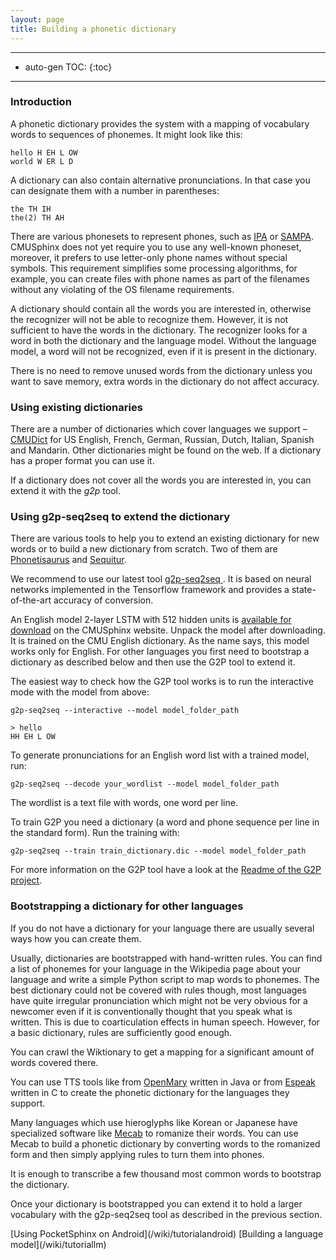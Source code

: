 ```yaml
---
layout: page
title: Building a phonetic dictionary
---
```


---
* auto-gen TOC:
{:toc}
---

### Introduction

A phonetic dictionary provides the system with a mapping of vocabulary words
to sequences of phonemes. It might look like this:

	hello H EH L OW
	world W ER L D

A dictionary can also contain alternative pronunciations. In that case you can
designate them with a number in parentheses:

	the TH IH
	the(2) TH AH

There are various phonesets to represent phones, such as
[IPA](https://en.wikipedia.org/wiki/International_Phonetic_Alphabet) or
[SAMPA](https://en.wikipedia.org/wiki/Speech_Assessment_Methods_Phonetic_Alphabet).
CMUSphinx does not yet require you to use any well-known phoneset, moreover, it
prefers to use letter-only phone names without special symbols. This requirement
simplifies some processing algorithms, for example, you can create files with
phone names as part of the filenames without any violating of the OS filename
requirements.

A dictionary should contain all the words you are interested in, otherwise
the recognizer will not be able to recognize them. However, it is not sufficient
to have the words in the dictionary. The recognizer looks for a word in both
the dictionary and the language model. Without the language model, a word will
not be recognized, even if it is present in the dictionary.

There is no need to remove unused words from the dictionary unless you want to
save memory, extra words in the dictionary do not affect accuracy.


### Using existing dictionaries

There are a number of dictionaries which cover languages we support – [CMUDict](https://github.com/cmusphinx/cmudict)
for US English, French, German, Russian, Dutch, Italian, Spanish and Mandarin.
Other dictionaries might be found on the web. If a dictionary has a proper
format you can use it.

If a dictionary does not cover all the words you are interested in, you can
extend it with the *g2p* tool.


### Using g2p-seq2seq to extend the dictionary

There are various tools to help you to extend an existing dictionary for new
words or to build a new dictionary from scratch. Two of them are
[Phonetisaurus](http://code.google.com/p/phonetisaurus) and
[Sequitur](http://www-i6.informatik.rwth-aachen.de/web/Software/g2p.html).

We recommend to use our latest tool [g2p-seq2seq
](https://github.com/cmusphinx/g2p-seq2seq). It is based on neural networks
implemented in the Tensorflow framework and provides a state-of-the-art accuracy
of conversion.

An English model 2-layer LSTM with 512 hidden units is [available for
download](https://sourceforge.net/projects/cmusphinx/files/G2P%20Models/g2p-seq2seq-cmudict.tar.gz/download) on the CMUSphinx website. Unpack the model after downloading. It
is trained on the CMU English dictionary. As the name says, this model works
only for English. For other languages you first need to bootstrap a dictionary
as described below and then use the G2P tool to extend it.

The easiest way to check how the G2P tool works is to run the interactive
mode with the model from above:

    g2p-seq2seq --interactive --model model_folder_path

    > hello
    HH EH L OW

To generate pronunciations for an English word list with a trained model, run:

    g2p-seq2seq --decode your_wordlist --model model_folder_path

The wordlist is a text file with words, one word per line.

To train G2P you need a dictionary (a word and phone sequence per line in
the standard form). Run the training with:

    g2p-seq2seq --train train_dictionary.dic --model model_folder_path

For more information on the G2P tool have a look at the [Readme of the G2P project](https://github.com/cmusphinx/g2p-seq2seq).

### Bootstrapping a dictionary for other languages

If you do not have a dictionary for your language there are usually several ways
how you can create them.

Usually, dictionaries are bootstrapped with hand-written rules. You can find a
list of phonemes for your language in the Wikipedia page about your language and
write a simple Python script to map words to phonemes. The best dictionary
could not be covered with rules though, most languages have quite irregular
pronunciation which might not be very obvious for a newcomer even if it is
conventionally thought that you speak what is written. This is due to
coarticulation effects in human speech. However, for a basic dictionary, rules
are sufficiently good enough.

You can crawl the Wiktionary to get a mapping for a significant amount of words
covered there.

You can use TTS tools like from [OpenMary](http://mary.dfki.de/) written in
Java or from [Espeak](http://espeak.sourceforge.net) written in C to create the
phonetic dictionary for the languages they support.

Many languages which use hieroglyphs like Korean or Japanese have specialized
software like [Mecab](https://sourceforge.net/projects/mecab) to romanize their
words. You can use Mecab to build a phonetic dictionary by converting words to
the romanized form and then simply applying rules to turn them into phones.

It is enough to transcribe a few thousand most common words to bootstrap the
dictionary.

Once your dictionary is bootstrapped you can extend it to hold a larger
vocabulary with the g2p-seq2seq tool as described in the previous section.

<span class="post-bottom-nav">
  [Using PocketSphinx on Android](/wiki/tutorialandroid)
  [Building a language model](/wiki/tutoriallm)
</span>
